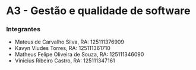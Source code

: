 # A3 - Gestão e qualidade de software

### Integrantes
- Mateus de Carvalho Silva, RA: 125111376909
- Kavyn Viudes Torres, RA: 125111361710
- Matheus Felipe Oliveira de Souza, RA: 125111346090
- Vinicius Ribeiro Castro, RA: 125111347161